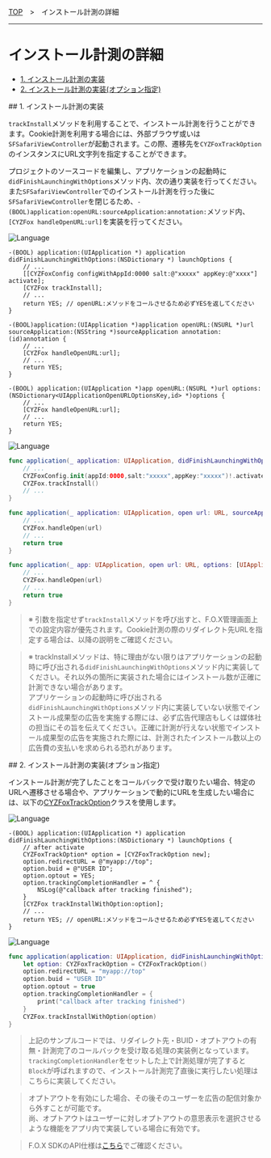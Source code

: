 [TOP](../../README.md)　>　インストール計測の詳細

---

# インストール計測の詳細

* [1. インストール計測の実装](#track_install_basic)
* [2. インストール計測の実装(オプション指定)](#track_install_optional)

<div id="track_install_basic"></div>
## 1. インストール計測の実装

`trackInstall`メソッドを利用することで、インストール計測を行うことができます。Cookie計測を利用する場合には、外部ブラウザ或いは`SFSafariViewController`が起動されます。この際、遷移先を`CYZFoxTrackOption`のインスタンスにURL文字列を指定することができます。

プロジェクトのソースコードを編集し、アプリケーションの起動時に`didFinishLaunchingWithOptions`メソッド内、次の通り実装を行ってください。
また`SFSafariViewController`でのインストール計測を行った後に`SFSafariViewController`を閉じるため、`-(BOOL)application:openURL:sourceApplication:annotation:`メソッド内、`[CYZFox handleOpenURL:url]`を実装を行ってください。

![Language](http://img.shields.io/badge/language-Objective–C-blue.svg?style=flat)
```objc
-(BOOL) application:(UIApplication *) application didFinishLaunchingWithOptions:(NSDictionary *) launchOptions {
    // ...
    [[CYZFoxConfig configWithAppId:0000 salt:@"xxxxx" appKey:@"xxxx"] activate];
    [CYZFox trackInstall];
    // ...
    return YES; // openURL:メソッドをコールさせるため必ずYESを返してください
}

-(BOOL)application:(UIApplication *)application openURL:(NSURL *)url sourceApplication:(NSString *)sourceApplication annotation:(id)annotation {
    // ...
    [CYZFox handleOpenURL:url];
    // ...
    return YES;
}

-(BOOL) application:(UIApplication *)app openURL:(NSURL *)url options:(NSDictionary<UIApplicationOpenURLOptionsKey,id> *)options {
    // ...
    [CYZFox handleOpenURL:url];
    // ...
    return YES;
}

```

![Language](https://img.shields.io/badge/language-Swift-orange.svg?style=flat)
```Swift
func application(_ application: UIApplication, didFinishLaunchingWithOptions launchOptions: [UIApplicationLaunchOptionsKey: Any]?) -> Bool {
    // ...
    CYZFoxConfig.init(appId:0000,salt:"xxxxx",appKey:"xxxxx")!.activate()
    CYZFox.trackInstall()
    // ...
}

func application(_ application: UIApplication, open url: URL, sourceApplication: String?, annotation: Any) -> Bool {
    // ...
    CYZFox.handleOpen(url)
    // ...
    return true
}

func application(_ app: UIApplication, open url: URL, options: [UIApplicationOpenURLOptionsKey : Any] = [:]) -> Bool {
    // ...
    CYZFox.handleOpen(url)
    // ...
    return true
}

```

> ※ 引数を指定せず`trackInstall`メソッドを呼び出すと、F.O.X管理画面上での設定内容が優先されます。Cookie計測の際のリダイレクト先URLを指定する場合は、以降の説明をご確認ください。

> ※ trackInstallメソッドは、特に理由がない限りはアプリケーションの起動時に呼び出される`didFinishLaunchingWithOptions`メソッド内に実装してください。それ以外の箇所に実装された場合にはインストール数が正確に計測できない場合があります。<br>
アプリケーションの起動時に呼び出される`didFinishLaunchingWithOptions`メソッド内に実装していない状態でインストール成果型の広告を実施する際には、必ず広告代理店もしくは媒体社の担当にその旨を伝えてください。正確に計測が行えない状態でインストール成果型の広告を実施された際には、計測されたインストール数以上の広告費の支払いを求められる恐れがあります。

<div id="track_install_optional"></div>
## 2. インストール計測の実装(オプション指定)

インストール計測が完了したことをコールバックで受け取りたい場合、特定のURLヘ遷移させる場合や、アプリケーションで動的にURLを生成したい場合には、以下の[CYZFoxTrackOption](../sdk_api/README.md#CYZFoxoption)クラスを使用します。<br>

![Language](http://img.shields.io/badge/language-Objective–C-blue.svg?style=flat)
```objc
-(BOOL) application:(UIApplication *) application didFinishLaunchingWithOptions:(NSDictionary *) launchOptions {
    // after activate
    CYZFoxTrackOption* option = [CYZFoxTrackOption new];
    option.redirectURL = @"myapp://top";
    option.buid = @"USER ID";
    option.optout = YES;
    option.trackingCompletionHandler = ^ {
        NSLog(@"callback after tracking finished");
    }
    [CYZFox trackInstallWithOption:option];
    // ...
    return YES; // openURL:メソッドをコールさせるため必ずYESを返してください
}
```

![Language](https://img.shields.io/badge/language-Swift-orange.svg?style=flat)
```Swift
func application(application: UIApplication, didFinishLaunchingWithOptions launchOptions: [NSObject: AnyObject]?) -> Bool {
    let option: CYZFoxTrackOption = CYZFoxTrackOption()
    option.redirectURL = "myapp://top"
    option.buid = "USER ID"
    option.optout = true
    option.trackingCompletionHandler = {
        print("callback after tracking finished")
    }
    CYZFox.trackInstallWithOption(option)
}
```

> 上記のサンプルコードでは、リダイレクト先・BUID・オプトアウトの有無・計測完了のコールバックを受け取る処理の実装例となっています。<br>`trackingCompletionHandler`をセットした上で計測処理が完了すると`Block`が呼ばれますので、インストール計測完了直後に実行したい処理はこちらに実装してください。

> オプトアウトを有効にした場合、その後そのユーザーを広告の配信対象から外すことが可能です。<br>
尚、オプトアウトはユーザーに対しオプトアウトの意思表示を選択させるような機能をアプリ内で実装している場合に有効です。

> F.O.X SDKのAPI仕様は[こちら](../sdk_api/README.md)でご確認ください。
